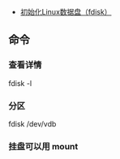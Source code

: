 
- [初始化Linux数据盘（fdisk）](https://support.huaweicloud.com/qs-evs/evs_01_0033.html)

## 命令

### 查看详情

fdisk -l

### 分区

fdisk /dev/vdb

### 挂盘可以用 mount
